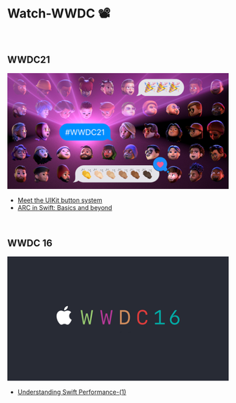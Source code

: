# Watch-WWDC 📽️

<br>

## WWDC21

![](/Images/WWDC21.jpeg)

- [Meet the UIKit button system](/WWDC21/Meet_the_UIKit_button_system.md)
- [ARC in Swift: Basics and beyond](/WWDC21/ARC%20in%20Swift-%20Basics%20and%20beyond.md)

<br>

## WWDC 16

![](/Images/WWDC2016.png)

- [Understanding Swift Performance-(1)](/WWDC16/Understanding%20Swift%20Performance.md)